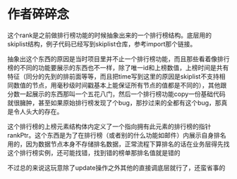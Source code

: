# 作者碎碎念

这个rank是之前做排行榜功能的时候抽象出来的一个排行榜结构。底层用的skiplist结构，例子代码已经写到skiplist仓库，参考import那个链接。

抽象出这个东西的原因是当时项目里并不止一个排行榜功能，而且那些看着像排行榜的不同的功能要展示的东西也不一样，除了唯一id和上榜数值，上榜时间是共有特征（同分的先到的排前面等等，而且把time写到这里的原因是skiplist不支持相同数值的节点，用毫秒级时间戳基本上能保证所有节点的值都是不同的），其他跟分数一起展示的东西那叫一个五花八门，然后一个排行榜功能copy一份基础代码就很臃肿，甚至如果原始排行榜发现了个bug，那抄过来的全都有这个bug，那真是令人头大的存在。

这个排行榜的上榜元素结构体内定义了一个指向拥有此元素的排行榜的指针rankPtr。这个东西是为了在排行榜（或者别的什么功能如邮件）内展示自身排名用的，因为数据节点本身不存储排名数据，正常流程下算排名的话在业务层得先找这个排行榜实例，还可能找错，找到错的榜单那排名值就是错的

不过总的来说这玩意除了update操作之外其他的直接调底层就行了，还蛮省事的